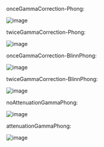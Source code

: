 onceGammaCorrection-Phong:

![image](https://github.com/yl-me/Notes-of-computer-graphics/blob/master/LearnOpenGL/5Advanced-Lighting/2Gamma%20correction/onceGammaCorrection_Phong.png)

twiceGammaCorrection-Phong:

![image](https://github.com/yl-me/Notes-of-computer-graphics/blob/master/LearnOpenGL/5Advanced-Lighting/2Gamma%20correction/twiceGammaCorrection_Phong.png)

onceGammaCorrection-BlinnPhong:

![image](https://github.com/yl-me/Notes-of-computer-graphics/blob/master/LearnOpenGL/5Advanced-Lighting/2Gamma%20correction/onceGammaCorrection_BlinnPhong.png)

twiceGammaCorrection-BlinnPhong:

![image](https://github.com/yl-me/Notes-of-computer-graphics/blob/master/LearnOpenGL/5Advanced-Lighting/2Gamma%20correction/twiceGammaCorrection_BlinnPhong.png)

noAttenuationGammaPhong:

![image](https://github.com/yl-me/Notes-of-computer-graphics/blob/master/LearnOpenGL/5Advanced-Lighting/2Gamma%20correction/noAttenuationGammaPhong.png)

attenuationGammaPhong:

![image](https://github.com/yl-me/Notes-of-computer-graphics/blob/master/LearnOpenGL/5Advanced-Lighting/2Gamma%20correction/attenuationGammaPhong.png)